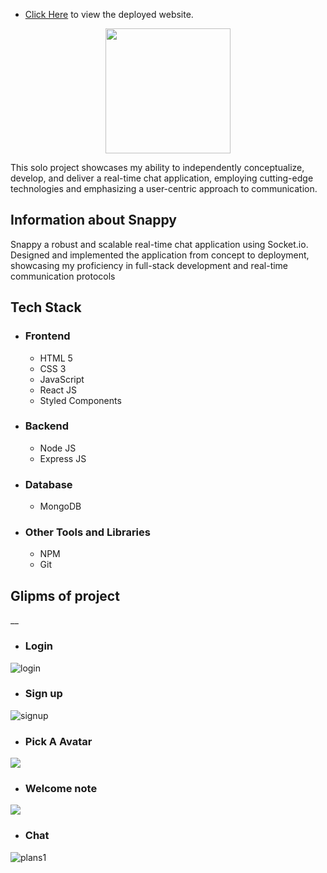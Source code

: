 


* [Click Here](https://snappy-pied.vercel.app/) to view the deployed website.
 <p align="center"><img  width="200" src="https://i.imgur.com/hi5cTt5.png"/img> </p>
<p>
This solo project showcases my ability to independently conceptualize, develop, and deliver a real-time chat application, employing cutting-edge technologies and emphasizing a user-centric approach to communication.
</p>



  

## Information about Snappy 

<p> Snappy a robust and scalable real-time chat application using Socket.io. Designed and implemented the application from concept to deployment, showcasing my proficiency in full-stack development and real-time communication protocols</p>

## Tech Stack
 - ### Frontend 
   * HTML 5
   * CSS 3
   * JavaScript
   * React JS
   * Styled Components

 - ### Backend

   * Node JS
   * Express JS

 - ### Database
   * MongoDB

 - ### Other Tools and Libraries 
   * NPM
   * Git



 ## Glipms of project
__
   - ### Login 
<img src="https://i.imgur.com/WHS2mUr.png" alt="login" />



   - ### Sign up 
<img src="https://i.imgur.com/lb3zZCe.png" alt="signup" />




   - ### Pick A Avatar
<img src="https://i.imgur.com/dCZbab7.png" />


   - ### Welcome note
<img src="https://i.imgur.com/7gSee8I.png" />




   - ### Chat
<img src="https://i.imgur.com/K9Hlp30.png" alt="plans1" />
